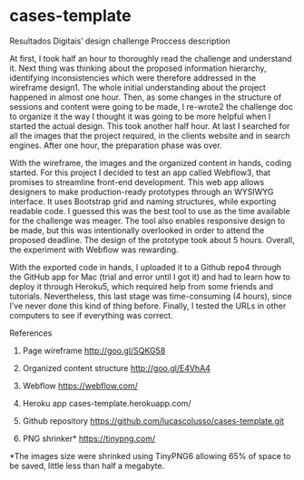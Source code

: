 cases-template
==============

Resultados Digitais’ design challenge
Proccess description

At first, I took half an hour to thoroughly read the challenge and understand it. Next thing was thinking about the proposed information hierarchy, identifying inconsistencies which were therefore addressed in the wireframe design1. The whole initial understanding about the project happened in almost one hour. Then, as some changes in the structure of sessions and content were going to be made, I re-wrote2 the challenge doc to organize it the way I thought it was going to be more helpful when I started the actual design. This took another half hour. At last I searched for all the images that the project required, in the clients website and in search engines. After one hour, the preparation phase was over.

With the wireframe, the images and the organized content in hands, coding started. For this project I decided to test an app called Webflow3, that promises to streamline front-end development. This web app allows designers to make production-ready prototypes through an WYSIWYG interface. It uses Bootstrap grid and naming structures, while exporting readable code. I guessed this was the best tool to use as the time available for the challenge was meager. The tool also enables responsive design to be made, but this was intentionally overlooked in order to attend the proposed deadline. The design of the prototype took about 5 hours. Overall, the experiment with Webflow was rewarding.

With the exported code in hands, I uploaded it to a Github repo4 through the GitHub app for Mac (trial and error until I got it) and had to learn how to deploy it through Heroku5, which required help from some friends and tutorials. Nevertheless, this last stage was time-consuming (4 hours), since I’ve never done this kind of thing before. Finally, I tested the URLs in other computers to see if everything was correct.


References

1. Page wireframe
http://goo.gl/SQKG58

2. Organized content structure
http://goo.gl/E4VhA4

3. Webflow
https://webflow.com/

4. Heroku app
cases-template.herokuapp.com/

5. Github repository
https://github.com/lucascolusso/cases-template.git

6. PNG shrinker*
https://tinypng.com/

*The images size were shrinked using TinyPNG6 allowing 65% of space to be saved, little less than half a megabyte.


